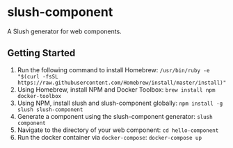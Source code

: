 # slush-component
A Slush generator for web components.

## Getting Started

1. Run the following command to install Homebrew: `/usr/bin/ruby -e "$(curl -fsSL https://raw.githubusercontent.com/Homebrew/install/master/install)"`
2. Using Homebrew, install NPM and Docker Toolbox: `brew install npm docker-toolbox`
3. Using NPM, install slush and slush-component globally: `npm install -g slush slush-component`
4. Generate a component using the slush-component generator: `slush component`
5. Navigate to the directory of your web component: `cd hello-component`
6. Run the docker container via `docker-compose`: `docker-compose up`
